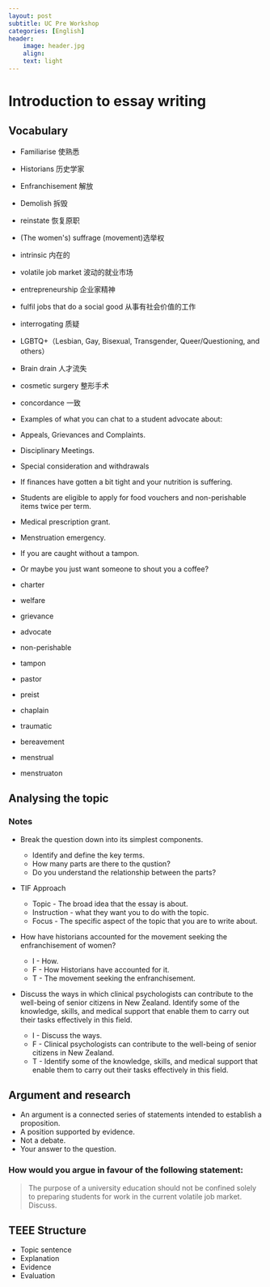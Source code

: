 ```yaml
---
layout: post
subtitle: UC Pre Workshop
categories: [English]
header:
    image: header.jpg
    align:
    text: light
---
```


# Introduction to essay writing

## Vocabulary

* Familiarise 使熟悉
* Historians 历史学家
* Enfranchisement 解放
* Demolish 拆毁
* reinstate 恢复原职
* (The women's) suffrage (movement)选举权
* intrinsic 内在的
* volatile job market 波动的就业市场
* entrepreneurship 企业家精神
* fulfil jobs that do a social good 从事有社会价值的工作
* interrogating 质疑
* LGBTQ+（Lesbian, Gay, Bisexual, Transgender, Queer/Questioning, and others）  
* Brain drain 人才流失
* cosmetic surgery 整形手术
* concordance 一致
* Examples of what you can chat to a student advocate about:
* Appeals, Grievances and Complaints.
* Disciplinary Meetings.
* Special consideration and withdrawals

* If finances have gotten a bit tight and your nutrition is suffering.
* Students are eligible to apply for food vouchers and non-perishable items twice per term.
* Medical prescription grant.
* Menstruation emergency.
* If you are caught without a tampon.
* Or maybe you just want someone to shout you a coffee?
* charter
* welfare
* grievance
* advocate
* non-perishable
* tampon
* pastor
* preist
* chaplain
* traumatic
* bereavement
* menstrual
* menstruaton


## Analysing the topic

### Notes

* Break the question down into its simplest components.
  * Identify and define the key terms.
  * How many parts are there to the qustion?
  * Do you understand the relationship between the parts?

* TIF Approach
  * Topic - The broad idea that the essay is about.
  * Instruction - what they want you to do with the topic.
  * Focus - The specific aspect of the topic that you are to write about.

* How have historians accounted for the movement seeking the enfranchisement of women?
  * I - How.
  * F - How Historians have accounted for it.
  * T - The movement seeking the enfranchisement.
  
* Discuss the ways in which clinical psychologists can contribute to the well-being of senior citizens in New Zealand. Identify some of the knowledge, skills, and medical support that enable them to carry out their tasks effectively in this field.
  * I - Discuss the ways.
  * F - Clinical psychologists can contribute to the well-being of senior citizens in New Zealand.
  * T - Identify some of the knowledge, skills, and medical support that enable them to carry out their tasks effectively in this field.

## Argument and research

* An argument is a connected series of statements intended to establish a proposition.
* A position supported by evidence.
* Not  a debate.
* Your answer to the question.

### How would you argue in favour of the following statement:

> The purpose of a university education should not be confined solely to preparing students for work in the current volatile job market.
Discuss.

## TEEE Structure

* Topic sentence
* Explanation
* Evidence
* Evaluation
  